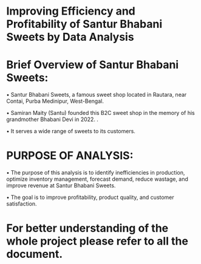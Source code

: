 # Improving Efficiency and Profitability of Santur Bhabani Sweets by Data Analysis

# Brief Overview of Santur Bhabani Sweets: 
• Santur Bhabani Sweets, a famous sweet shop located in
Rautara, near Contai, Purba Medinipur, West-Bengal.

• Samiran Maity (Santu) founded this B2C sweet shop in the
memory of his grandmother Bhabani Devi in 2022. .

• It serves a wide range of sweets to its customers.

# PURPOSE OF ANALYSIS: 
• The purpose of this analysis is to identify inefficiencies in
production, optimize inventory management, forecast
demand, reduce wastage, and improve revenue at Santur
Bhabani Sweets.

• The goal is to improve profitability, product quality, and
customer satisfaction.

# For better understanding of the whole project please refer to all the document.
